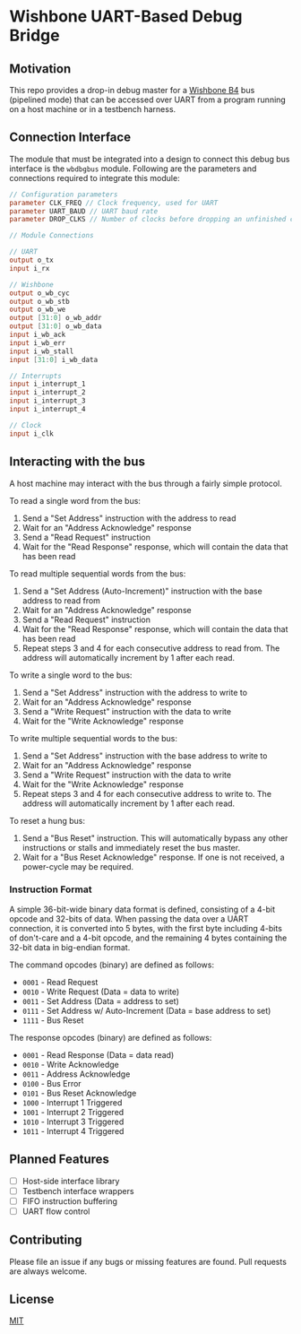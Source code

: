 # Wishbone UART-Based Debug Bridge

## Motivation

This repo provides a drop-in debug master for a [Wishbone B4](https://cdn.opencores.org/downloads/wbspec_b4.pdf) bus (pipelined mode) that can be accessed over UART from a program running on a host machine or in a testbench harness.

## Connection Interface

The module that must be integrated into a design to connect this debug bus interface is the `wbdbgbus` module. Following are the parameters and connections required to integrate this module:
```verilog
// Configuration parameters
parameter CLK_FREQ // Clock frequency, used for UART
parameter UART_BAUD // UART baud rate
parameter DROP_CLKS // Number of clocks before dropping an unfinished command
```

```verilog
// Module Connections

// UART
output o_tx
input i_rx

// Wishbone
output o_wb_cyc
output o_wb_stb
output o_wb_we
output [31:0] o_wb_addr
output [31:0] o_wb_data
input i_wb_ack
input i_wb_err
input i_wb_stall
input [31:0] i_wb_data

// Interrupts
input i_interrupt_1
input i_interrupt_2
input i_interrupt_3
input i_interrupt_4

// Clock
input i_clk
```

## Interacting with the bus

A host machine may interact with the bus through a fairly simple protocol. 

To read a single word from the bus:
1. Send a "Set Address" instruction with the address to read
2. Wait for an "Address Acknowledge" response
3. Send a "Read Request" instruction
4. Wait for the "Read Response" response, which will contain the data that has been read

To read multiple sequential words from the bus:
1. Send a "Set Address (Auto-Increment)" instruction with the base address to read from
2. Wait for an "Address Acknowledge" response
3. Send a "Read Request" instruction
4. Wait for the "Read Response" response, which will contain the data that has been read
5. Repeat steps 3 and 4 for each consecutive address to read from. The address will automatically increment by 1 after each read.

To write a single word to the bus:
1. Send a "Set Address" instruction with the address to write to
2. Wait for an "Address Acknowledge" response
3. Send a "Write Request" instruction with the data to write
4. Wait for the "Write Acknowledge" response

To write multiple sequential words to the bus:
1. Send a "Set Address" instruction with the base address to write to
2. Wait for an "Address Acknowledge" response
3. Send a "Write Request" instruction with the data to write
4. Wait for the "Write Acknowledge" response
5. Repeat steps 3 and 4 for each consecutive address to write to. The address will automatically increment by 1 after each read.

To reset a hung bus:
1. Send a "Bus Reset" instruction. This will automatically bypass any other instructions or stalls and immediately reset the bus master.
2. Wait for a "Bus Reset Acknowledge" response. If one is not received, a power-cycle may be required.

### Instruction Format

A simple 36-bit-wide binary data format is defined, consisting of a 4-bit opcode and 32-bits of data. When passing the data over a UART connection, it is converted into 5 bytes, with the first byte including 4-bits of don't-care and a 4-bit opcode, and the remaining 4 bytes containing the 32-bit data in big-endian format.

The command opcodes (binary) are defined as follows:
* `0001` - Read Request
* `0010` - Write Request (Data = data to write)
* `0011` - Set Address (Data = address to set)
* `0111` - Set Address w/ Auto-Increment (Data = base address to set)
* `1111` - Bus Reset

The response opcodes (binary) are defined as follows:
* `0001` - Read Response (Data = data read)
* `0010` - Write Acknowledge
* `0011` - Address Acknowledge
* `0100` - Bus Error
* `0101` - Bus Reset Acknowledge
* `1000` - Interrupt 1 Triggered
* `1001` - Interrupt 2 Triggered
* `1010` - Interrupt 3 Triggered
* `1011` - Interrupt 4 Triggered

## Planned Features

* [ ] Host-side interface library
* [ ] Testbench interface wrappers
* [ ] FIFO instruction buffering
* [ ] UART flow control

## Contributing

Please file an issue if any bugs or missing features are found. Pull requests are always welcome.

## License

[MIT](https://choosealicense.com/licenses/mit/)
